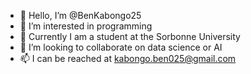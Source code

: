 - 👋 Hello, I’m @BenKabongo25
- 👀 I’m interested in programming
- 🌱 Currently I am a student at the Sorbonne University
- 💞️ I’m looking to collaborate on data science or AI
- 📫 I can be reached at kabongo.ben025@gmail.com

<!---
BenKabongo25/BenKabongo25 is a ✨ special ✨ repository because its `README.md` (this file) appears on your GitHub profile.
You can click the Preview link to take a look at your changes.
--->
